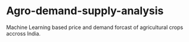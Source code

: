# Agro-demand-supply-analysis
Machine Learning based price and demand forcast of agricultural crops accross India. 

